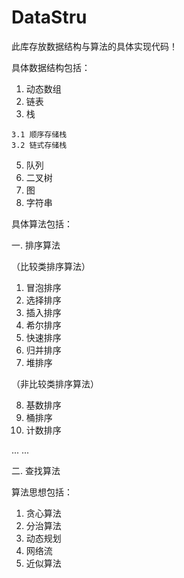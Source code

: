# DataStru
此库存放数据结构与算法的具体实现代码！

具体数据结构包括：
  1. 动态数组
  2. 链表
  3. 栈
  
    3.1 顺序存储栈
    3.2 链式存储栈
  
  5. 队列
  6. 二叉树 
  7. 图
  8. 字符串

具体算法包括：

一. 排序算法

  （比较类排序算法）
  
 1. 冒泡排序
 2. 选择排序
 3. 插入排序
 4. 希尔排序
 5. 快速排序
 6. 归并排序
 7. 堆排序
 
 （非比较类排序算法）
 
 8. 基数排序
 9. 桶排序
 10. 计数排序
 
 ... ...
        
二. 查找算法


算法思想包括：
  1. 贪心算法
  2. 分治算法
  3. 动态规划
  4. 网络流
  5. 近似算法
